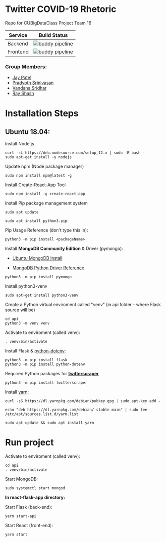 # Twitter COVID-19 Rhetoric
Repo for CUBigDataClass Project Team 16

Service|Build Status
---|---
Backend|[![buddy pipeline](https://app.buddy.works/luomajake/covid-19-rhetoric/pipelines/pipeline/253015/badge.svg?token=399bb33c37f1bf2b10aaf4f9f717501975b5d0ab1dcdf9d60dcd1fb88a007c96 "buddy pipeline")](https://app.buddy.works/luomajake/covid-19-rhetoric/pipelines/pipeline/253015)
Frontend|[![buddy pipeline](https://app.buddy.works/luomajake/covid-19-rhetoric/pipelines/pipeline/253177/badge.svg?token=399bb33c37f1bf2b10aaf4f9f717501975b5d0ab1dcdf9d60dcd1fb88a007c96 "buddy pipeline")](https://app.buddy.works/luomajake/covid-19-rhetoric/pipelines/pipeline/253177)


### Group Members:
- [Jay Patel](https://github.com/jaykpatel1996)
- [Pradyoth Srinivasan](https://github.com/Pradyoth)
- [Vandana Sridhar](https://github.com/vandana28)
- [Ray Shash](https://github.com/Blackbird002)

# Installation Steps

## Ubuntu 18.04:

Install Node.js
```
curl -sL https://deb.nodesource.com/setup_12.x | sudo -E bash -
sudo apt-get install -y nodejs
```

Update npm (Node package manager)
```
sudo npm install npm@latest -g
```

Install Create-React-App Tool
```
sudo npm install -g create-react-app
```

Install Pip package management system 
```
sudo apt update

sudo apt install python3-pip

```

Pip Usage Reference (don't type this in):
```
python3 -m pip install <packageName>
```

Install **MongoDB Community Edition** & Driver (pymongo):
- [Ubuntu MongoDB Install](https://docs.mongodb.com/manual/tutorial/install-mongodb-on-ubuntu/)

- [MongoDB Python Driver Reference](https://api.mongodb.com/python/current/tutorial.html)

```
python3 -m pip install pymongo
```

Install python3-venv
```
sudo apt-get install python3-venv
```

Create a Python virtual enviroment called "venv" (in api folder - where Flask source will be)
```
cd api
python3 -m venv venv
```

Activate to enviroment (called venv):
```
. venv/bin/activate
```

Install Flask & [python-dotenv](https://pypi.org/project/python-dotenv/):
```
python3 -m pip install flask
python3 -m pip install python-dotenv
```

Required Python packages for [**twitterscraper**](https://github.com/taspinar/twitterscraper)
```
python3 -m pip install twitterscraper
```

Install [yarn](https://classic.yarnpkg.com/en/docs/install/#debian-stable):
```
curl -sS https://dl.yarnpkg.com/debian/pubkey.gpg | sudo apt-key add -

echo "deb https://dl.yarnpkg.com/debian/ stable main" | sudo tee /etc/apt/sources.list.d/yarn.list

sudo apt update && sudo apt install yarn

```

# Run project

Activate to enviroment (called venv):
```
cd api
. venv/bin/activate
```

Start MongoDB:
```
sudo systemctl start mongod
```

**In react-flask-app directory:**

Start Flask (back-end):
```
yarn start-api
```

Start React (front-end):
```
yarn start
```
